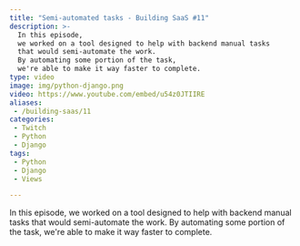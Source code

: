 ```yaml
---
title: "Semi-automated tasks - Building SaaS #11"
description: >-
  In this episode,
  we worked on a tool designed to help with backend manual tasks
  that would semi-automate the work.
  By automating some portion of the task,
  we're able to make it way faster to complete.
type: video
image: img/python-django.png
video: https://www.youtube.com/embed/u54z0JTIIRE
aliases:
 - /building-saas/11
categories:
 - Twitch
 - Python
 - Django
tags:
 - Python
 - Django
 - Views

---
```


In this episode,
we worked on a tool designed to help with backend manual tasks
that would semi-automate the work.
By automating some portion of the task,
we're able to make it way faster to complete.
